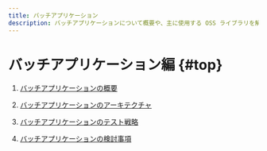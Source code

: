 ```yaml
---
title: バッチアプリケーション
description: バッチアプリケーションについて概要や、主に使用する OSS ライブラリを解説します。
---
```


# バッチアプリケーション編 {#top}

1. [バッチアプリケーションの概要](batch-application-overview.md)

1. [バッチアプリケーションのアーキテクチャ](batch-application-architecture.md)

1. [バッチアプリケーションのテスト戦略](batch-application-test-strategy.md)

1. [バッチアプリケーションの検討事項](batch-application-consideration.md)
